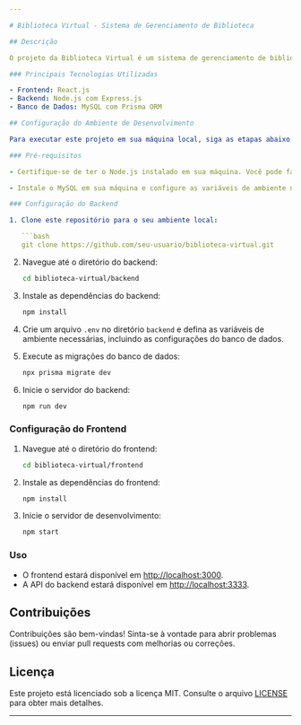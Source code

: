 ```yaml
---

# Biblioteca Virtual - Sistema de Gerenciamento de Biblioteca

## Descrição

O projeto da Biblioteca Virtual é um sistema de gerenciamento de biblioteca que permite registrar livros, empréstimos e devoluções de maneira eficiente e organizada. O sistema foi desenvolvido com as principais tecnologias e práticas modernas de desenvolvimento.

### Principais Tecnologias Utilizadas

- Frontend: React.js
- Backend: Node.js com Express.js
- Banco de Dados: MySQL com Prisma ORM

## Configuração do Ambiente de Desenvolvimento

Para executar este projeto em sua máquina local, siga as etapas abaixo:

### Pré-requisitos

- Certifique-se de ter o Node.js instalado em sua máquina. Você pode fazer o download em [nodejs.org](https://nodejs.org/).

- Instale o MySQL em sua máquina e configure as variáveis de ambiente necessárias.

### Configuração do Backend

1. Clone este repositório para o seu ambiente local:

   ```bash
   git clone https://github.com/seu-usuario/biblioteca-virtual.git
   ```

2. Navegue até o diretório do backend:

   ```bash
   cd biblioteca-virtual/backend
   ```

3. Instale as dependências do backend:

   ```bash
   npm install
   ```

4. Crie um arquivo `.env` no diretório `backend` e defina as variáveis de ambiente necessárias, incluindo as configurações do banco de dados.

5. Execute as migrações do banco de dados:

   ```bash
   npx prisma migrate dev
   ```

6. Inicie o servidor do backend:

   ```bash
   npm run dev
   ```

### Configuração do Frontend

1. Navegue até o diretório do frontend:

   ```bash
   cd biblioteca-virtual/frontend
   ```

2. Instale as dependências do frontend:

   ```bash
   npm install
   ```

3. Inicie o servidor de desenvolvimento:

   ```bash
   npm start
   ```

### Uso

- O frontend estará disponível em [http://localhost:3000](http://localhost:3000).
- A API do backend estará disponível em [http://localhost:3333](http://localhost:3333).

## Contribuições

Contribuições são bem-vindas! Sinta-se à vontade para abrir problemas (issues) ou enviar pull requests com melhorias ou correções.

## Licença

Este projeto está licenciado sob a licença MIT. Consulte o arquivo [LICENSE](LICENSE) para obter mais detalhes.

---
```

